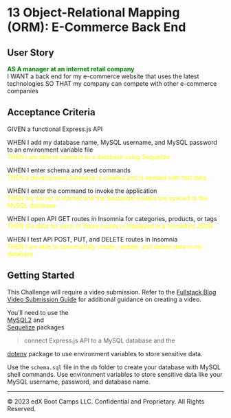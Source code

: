 # 13 Object-Relational Mapping (ORM): E-Commerce Back End

## User Story

<span style="color:green;"><strong>AS A manager at an internet retail company</strong></span><br/>
I WANT a back end for my e-commerce website that uses the latest technologies
SO THAT my company can compete with other e-commerce companies

## Acceptance Criteria

GIVEN a functional Express.js API

WHEN I add my database name, MySQL username, and MySQL password to an environment variable file<br/>
<span style="color:yellow;">THEN I am able to connect to a database using Sequelize</span>

WHEN I enter schema and seed commands<br/>
<span style="color:yellow;">THEN a development database is created and is seeded with test data</span>

WHEN I enter the command to invoke the application<br/>
<span style="color:yellow;">THEN my server is started and the Sequelize models are synced to the MySQL database</span>

WHEN I open API GET routes in Insomnia for categories, products, or tags<br/>
<span style="color:yellow;">THEN the data for each of these routes is displayed in a formatted JSON</span>

WHEN I test API POST, PUT, and DELETE routes in Insomnia<br/>
<span style="color:yellow;">THEN I am able to successfully create, update, and delete data in my database</span>

## Getting Started

This Challenge will require a video submission. Refer to the [Fullstack Blog Video Submission Guide](https://coding-boot-camp.github.io/full-stack/computer-literacy/video-submission-guide) for additional guidance on creating a video.

You’ll need to use the <br/>
[MySQL2](https://www.npmjs.com/package/mysql2) and <br/>
[Sequelize](https://www.npmjs.com/package/sequelize) packages<br/>
> connect Express.js API to a MySQL database and the <br/>

[dotenv](https://www.npmjs.com/package/dotenv) package to use environment variables to store sensitive data.

Use the `schema.sql` file in the `db` folder to create your database with MySQL shell commands. Use environment variables to store sensitive data like your MySQL username, password, and database name.

---
© 2023 edX Boot Camps LLC. Confidential and Proprietary. All Rights Reserved.